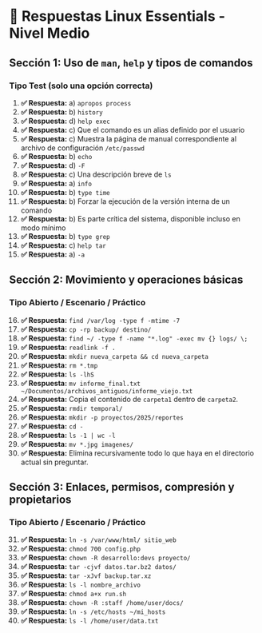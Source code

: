 # 📘 Respuestas Linux Essentials - Nivel Medio

## Sección 1: Uso de `man`, `help` y tipos de comandos

### Tipo Test (solo una opción correcta)

1. **✅ Respuesta:** a) `apropos process`  
2. **✅ Respuesta:** b) `history`  
3. **✅ Respuesta:** d) `help exec`  
4. **✅ Respuesta:** c) Que el comando es un alias definido por el usuario  
5. **✅ Respuesta:** c) Muestra la página de manual correspondiente al archivo de configuración `/etc/passwd`  
6. **✅ Respuesta:** b) `echo`  
7. **✅ Respuesta:** d) `-F`  
8. **✅ Respuesta:** c) Una descripción breve de `ls`  
9. **✅ Respuesta:** a) `info`  
10. **✅ Respuesta:** b) `type time`  
11. **✅ Respuesta:** b) Forzar la ejecución de la versión interna de un comando  
12. **✅ Respuesta:** b) Es parte crítica del sistema, disponible incluso en modo mínimo  
13. **✅ Respuesta:** b) `type grep`  
14. **✅ Respuesta:** c) `help tar`  
15. **✅ Respuesta:** a) `-a`

## Sección 2: Movimiento y operaciones básicas

### Tipo Abierto / Escenario / Práctico

16. **✅ Respuesta:** `find /var/log -type f -mtime -7`  
17. **✅ Respuesta:** `cp -rp backup/ destino/`  
18. **✅ Respuesta:** `find ~/ -type f -name "*.log" -exec mv {} logs/ \;`  
19. **✅ Respuesta:** `readlink -f .`  
20. **✅ Respuesta:** `mkdir nueva_carpeta && cd nueva_carpeta`  
21. **✅ Respuesta:** `rm *.tmp`  
22. **✅ Respuesta:** `ls -lhS`  
23. **✅ Respuesta:** `mv informe_final.txt ~/Documentos/archivos_antiguos/informe_viejo.txt`  
24. **✅ Respuesta:** Copia el contenido de `carpeta1` dentro de `carpeta2`.  
25. **✅ Respuesta:** `rmdir temporal/`  
26. **✅ Respuesta:** `mkdir -p proyectos/2025/reportes`  
27. **✅ Respuesta:** `cd -`  
28. **✅ Respuesta:** `ls -1 | wc -l`  
29. **✅ Respuesta:** `mv *.jpg imagenes/`  
30. **✅ Respuesta:** Elimina recursivamente todo lo que haya en el directorio actual sin preguntar.

## Sección 3: Enlaces, permisos, compresión y propietarios

### Tipo Abierto / Escenario / Práctico

31. **✅ Respuesta:** `ln -s /var/www/html/ sitio_web`  
32. **✅ Respuesta:** `chmod 700 config.php`  
33. **✅ Respuesta:** `chown -R desarrollo:devs proyecto/`  
34. **✅ Respuesta:** `tar -cjvf datos.tar.bz2 datos/`  
35. **✅ Respuesta:** `tar -xJvf backup.tar.xz`  
36. **✅ Respuesta:** `ls -l nombre_archivo`  
37. **✅ Respuesta:** `chmod a+x run.sh`  
38. **✅ Respuesta:** `chown -R :staff /home/user/docs/`  
39. **✅ Respuesta:** `ln -s /etc/hosts ~/mi_hosts`  
40. **✅ Respuesta:** `ls -l /home/user/data.txt`
